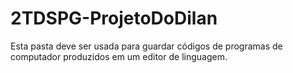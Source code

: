 # 2TDSPG-ProjetoDoDilan
Esta pasta deve ser usada para guardar códigos de programas de computador produzidos em um editor de linguagem.
